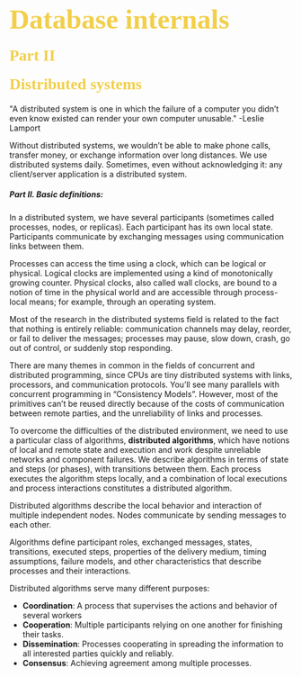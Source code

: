 
### <span style="color: #f2cf4a; font-family: Babas; font-size: 3em;">Database internals</span>

#### <span style="color: #f2cf4a; font-family: Babas; font-size: 2em;">Part II</span>

#### <span style="color: #f2cf4a; font-family: Babas; font-size: 2em;">Distributed systems</span>

"A distributed system is one in which the failure of a computer you didn’t even know existed can render your own computer unusable." -Leslie Lamport

Without distributed systems, we wouldn’t be able to make phone calls, transfer money, or exchange information over long distances. We use distributed systems daily. Sometimes, even without acknowledging it: any client/server application is a distributed system.
##### Part II. Basic definitions:

In a distributed system, we have several participants (sometimes called processes, nodes, or replicas). Each participant has its own local state. Participants communicate by exchanging messages using communication links between them.


Processes can access the time using a clock, which can be logical or physical. Logical clocks are implemented using a kind of monotonically growing counter. Physical clocks, also called wall clocks, are bound to a notion of time in the physical world and are accessible through process-local means; for example, through an operating system.


Most of the research in the distributed systems field is related to the fact that nothing is entirely reliable: communication channels may delay, reorder, or fail to deliver the messages; processes may pause, slow down, crash, go out of control, or suddenly stop responding.



There are many themes in common in the fields of concurrent and distributed programming, since CPUs are tiny distributed systems with links, processors, and communication protocols. You’ll see many parallels with concurrent programming in “Consistency Models”. However, most of the primitives can’t be reused directly because of the costs of communication between remote parties, and the unreliability of links and processes.



To overcome the difficulties of the distributed environment, we need to use a particular class of algorithms, **distributed algorithms**, which have notions of local and remote state and execution and work despite unreliable networks and component failures. We describe algorithms in terms of state and steps (or phases), with transitions between them. Each process executes the algorithm steps locally, and a combination of local executions and process interactions constitutes a distributed algorithm.



Distributed algorithms describe the local behavior and interaction of multiple independent nodes. Nodes communicate by sending messages to each other.


Algorithms define participant roles, exchanged messages, states, transitions, executed steps, properties of the delivery medium, timing assumptions, failure models, and other characteristics that describe processes and their interactions.


Distributed algorithms serve many different purposes:
- **Coordination**: A process that supervises the actions and behavior of several workers
- **Cooperation**: Multiple participants relying on one another for finishing their tasks.
- **Dissemination**: Processes cooperating in spreading the information to all interested parties quickly and reliably.
- **Consensus**: Achieving agreement among multiple processes.

